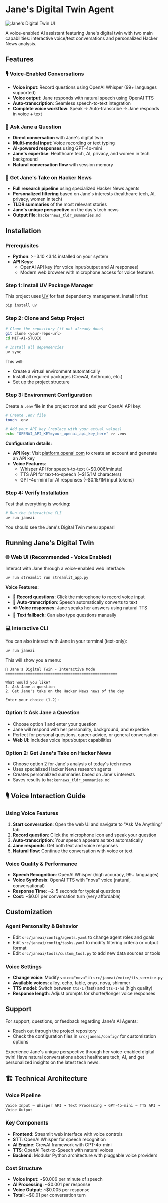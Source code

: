 # Jane's Digital Twin Agent

![Jane's Digital Twin UI](ui_screenshot.png)

A voice-enabled AI assistant featuring Jane's digital twin with two main capabilities: interactive voice/text conversations and personalized Hacker News analysis.

## Features

### 🎙️ Voice-Enabled Conversations
- **Voice input**: Record questions using OpenAI Whisper (99+ languages supported)
- **Voice output**: Jane responds with natural speech using OpenAI TTS
- **Auto-transcription**: Seamless speech-to-text integration
- **Complete voice workflow**: Speak → Auto-transcribe → Jane responds in voice + text

### 💬 Ask Jane a Question
- **Direct conversation** with Jane's digital twin
- **Multi-modal input**: Voice recording or text typing
- **AI-powered responses** using GPT-4o-mini
- **Jane's expertise**: Healthcare tech, AI, privacy, and women in tech background
- **Natural conversation flow** with session memory

### 📰 Get Jane's Take on Hacker News
- **Full research pipeline** using specialized Hacker News agents
- **Personalized filtering** based on Jane's interests (healthcare tech, AI, privacy, women in tech)
- **TLDR summaries** of the most relevant stories
- **Jane's unique perspective** on the day's tech news
- **Output file**: `hackernews_tldr_summaries.md`

## Installation

### Prerequisites

- **Python**: >=3.10 <3.14 installed on your system
- **API Keys**: 
  - OpenAI API key (for voice input/output and AI responses)
  - Modern web browser with microphone access for voice features

### Step 1: Install UV Package Manager

This project uses [UV](https://docs.astral.sh/uv/) for fast dependency management. Install it first:

```bash
pip install uv
```

### Step 2: Clone and Setup Project

```bash
# Clone the repository (if not already done)
git clone <your-repo-url>
cd MIT-AI-STUDIO

# Install all dependencies
uv sync
```

This will:
- Create a virtual environment automatically
- Install all required packages (CrewAI, Anthropic, etc.)
- Set up the project structure

### Step 3: Environment Configuration

Create a `.env` file in the project root and add your OpenAI API key:

```bash
# Create .env file
touch .env

# Add your API key (replace with your actual values)
echo "OPENAI_API_KEY=your_openai_api_key_here" >> .env
```

**Configuration details:**
- **API Key**: Visit [platform.openai.com](https://platform.openai.com) to create an account and generate an API key
- **Voice Features**: 
  - Whisper API for speech-to-text (~$0.006/minute)
  - TTS API for text-to-speech (~$15/1M characters)
  - GPT-4o-mini for AI responses (~$0.15/1M input tokens)

### Step 4: Verify Installation

Test that everything is working:

```bash
# Run the interactive CLI
uv run janeai
```

You should see the Jane's Digital Twin menu appear!


## Running Jane's Digital Twin

### 🌐 Web UI (Recommended - Voice Enabled)

Interact with Jane through a voice-enabled web interface:

```bash
uv run streamlit run streamlit_app.py
```

**Voice Features:**
- 🎤 **Record questions**: Click the microphone to record voice input
- 🔄 **Auto-transcription**: Speech automatically converts to text
- 🔊 **Voice responses**: Jane speaks her answers using natural TTS
- 📝 **Text fallback**: Can also type questions manually

### 💻 Interactive CLI

You can also interact with Jane in your terminal (text-only):

```bash
uv run janeai
```

This will show you a menu:
```
🤖 Jane's Digital Twin - Interactive Mode
==================================================

What would you like?
1. Ask Jane a question
2. Get Jane's take on the Hacker News news of the day

Enter your choice (1-2): 
```

### Option 1: Ask Jane a Question
- Choose option 1 and enter your question
- Jane will respond with her personality, background, and expertise
- Perfect for personal questions, career advice, or general conversation
- **Web UI**: Includes voice input/output capabilities

### Option 2: Get Jane's Take on Hacker News
- Choose option 2 for Jane's analysis of today's tech news
- Uses specialized Hacker News research agents
- Creates personalized summaries based on Jane's interests
- Saves results to `hackernews_tldr_summaries.md`

## 🎙️ Voice Interaction Guide

### Using Voice Features
1. **Start conversation**: Open the web UI and navigate to "Ask Me Anything" tab
2. **Record question**: Click the microphone icon and speak your question
3. **Auto-transcription**: Your speech appears as text automatically
4. **Jane responds**: Get both text and voice responses
5. **Natural flow**: Continue the conversation with voice or text

### Voice Quality & Performance
- **Speech Recognition**: OpenAI Whisper (high accuracy, 99+ languages)
- **Voice Synthesis**: OpenAI TTS with "nova" voice (natural, conversational)
- **Response Time**: ~2-5 seconds for typical questions
- **Cost**: ~$0.01 per conversation turn (very affordable)

## Customization

### Agent Personality & Behavior
- Edit `src/janeai/config/agents.yaml` to change agent roles and goals
- Edit `src/janeai/config/tasks.yaml` to modify filtering criteria or output format
- Edit `src/janeai/tools/custom_tool.py` to add new data sources or tools

### Voice Settings
- **Change voice**: Modify `voice="nova"` in `src/janeai/voice/tts_service.py`
- **Available voices**: alloy, echo, fable, onyx, nova, shimmer
- **TTS model**: Switch between `tts-1` (fast) and `tts-1-hd` (high quality)
- **Response length**: Adjust prompts for shorter/longer voice responses

## Support

For support, questions, or feedback regarding Jane's AI Agents:
- Reach out through the project repository
- Check the configuration files in `src/janeai/config/` for customization options

Experience Jane's unique perspective through her voice-enabled digital twin! Have natural conversations about healthcare tech, AI, and get personalized insights on the latest tech news.

## 🏗️ Technical Architecture

### Voice Pipeline
```
Voice Input → Whisper API → Text Processing → GPT-4o-mini → TTS API → Voice Output
```

### Key Components
- **Frontend**: Streamlit web interface with voice controls
- **STT**: OpenAI Whisper for speech recognition
- **AI Engine**: CrewAI framework with GPT-4o-mini
- **TTS**: OpenAI Text-to-Speech with natural voices
- **Backend**: Modular Python architecture with pluggable voice providers

### Cost Structure
- **Voice Input**: ~$0.006 per minute of speech
- **AI Processing**: ~$0.001 per response
- **Voice Output**: ~$0.005 per response
- **Total**: ~$0.01 per conversation turn
